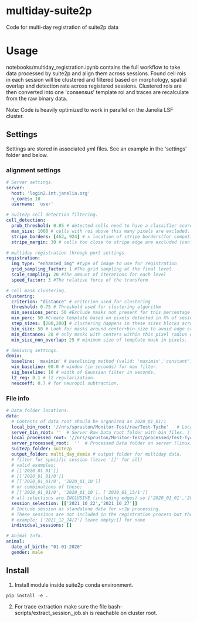 # multiday-suite2p
Code for multi-day registration of suite2p data

# Usage
notebooks/multiday_registration.ipynb contains the full workflow to take data processed by suite2p and align them across sessions.
Found cell rois in each session will be clustered and filtered based on morphology, spatial overlap and detection rate across registered sessions. Clustered rois are then converted into one 'consensus' template roi and traces are recalculate from the raw binary data.

Note: Code is heavily optimized to work in parallel on the Janelia LSF cluster.

## Settings
Settings are stored in associated yml files. See an example in the 'settings' folder and below.

### alignment settings
```yml
# Server settings.
server:
  host: 'login2.int.janelia.org'
  n_cores: 10
  username: 'user'

# Suite2p cell detection filtering.
cell_detection:
  prob_threshold: 0.85 # detected cells need to have a classifier score above this threshold
  max_size: 1000 # cells with roi above this many pixels are excluded.
  stripe_borders: [462, 924] # x location of stripe borders(for compatibility)
  stripe_margin: 30 # cells too close to stripe edge are excluded (can cause registration issues)

# multiday registration through port settings
registration:
  img_type: "enhanced_img" #type of image to use for registration
  grid_sampling_factor: 1 #The grid sampling at the final level.
  scale_sampling: 20 #The amount of iterations for each level
  speed_factor: 3 #The relative force of the transform 

# cell mask clustering.
clustering:
  criterion: "distance" # criterion used for clustering
  threshold: 0.75 # Threshold used for clustering algorithm
  min_sessions_perc: 50 #Exclude masks not present for this percentage of sessions (0-100).
  min_perc: 50 #Create template based on pixels detected in X% of sesions.
  step_sizes: [200,200] # clustering happens in these sizes blocks across the plane (for memory reasons)
  bin_size: 50 # Look for masks around center+bin-size to avoid edge cases
  min_distance: 20 # only masks with centers within this pixel radius of each other are considered for clustering.
  min_size_non_overlap: 25 # minimum size of template mask in pixels.

# demixing settings.
demix:
  baseline: 'maximin' # baselining method (valid: 'maximin','constant', 'constant_prctile').
  win_baseline: 60.0 # window (in seconds) for max filter.
  sig_baseline: 10 # width of Gaussian filter in seconds.
  l2_reg: 0.1 # l2 regularization.
  neucoeff: 0.7 # for neuropil subtraction.

```

### File info
```yml
# Data folder locations.
data:
  # Contents of data root should be organized as 2020_01_01/1
  local_bin_root: '//nrs/spruston/Monitor-Test/raw/Test-Tyche'   # Local Raw Data root folder with bin files.
  server_bin_root: ''  # Server Raw Data root folder with bin files. (linux). Leave empty for same as local folder (eg: '')
  local_processed_root: '//nrs/spruston/Monitor-Test/processed/Test-Tyche'  # Processed Data folder on local machine
  server_processed_root:  ''  # Processed Data folder on server (linux). Leave empty for same as local folder (eg: '')
  suite2p_folder: suite2p
  output_folder: multi_day_demix # output folder for multiday data.
  # filter for specific session (leave '[]' for all)
  # valid examples:
  # [['2020_01_01']]
  # [['2020_01_01/0']]
  # [['2020_01_01/0', '2020_01_10']]
  # or combinations of these:
  # [['2020_01_01/0', '2020_01_10'], ['2020_01_13/1']]
  # all selections are INCLUSIVE (including edges) so ['2020_01_01','2020_01_03'] processes 3 days.
  session_selection: [['2021_10_22','2021_10_27']] 
  # Include session as standalone data for vr2p processing.
  # These sessions are not included in the registration process but theyre own data (with their own unique cell masks will be included)
  # example: ['2021_12_24/2'] leave empty:[] for none
  individual_sessions: []

# Animal Info.
animal:
  date_of_birth: "01-01-2020"
  gender: male

```

## Install
1. Install module inside suite2p conda environment.
```console
pip install -e .
``` 
2. For trace extraction make sure the file bash-scripts/extract_session_job.sh is reachable on cluster root.